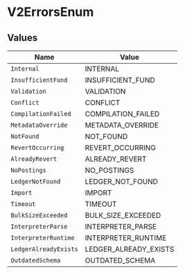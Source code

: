 # V2ErrorsEnum


## Values

| Name                  | Value                 |
| --------------------- | --------------------- |
| `Internal`            | INTERNAL              |
| `InsufficientFund`    | INSUFFICIENT_FUND     |
| `Validation`          | VALIDATION            |
| `Conflict`            | CONFLICT              |
| `CompilationFailed`   | COMPILATION_FAILED    |
| `MetadataOverride`    | METADATA_OVERRIDE     |
| `NotFound`            | NOT_FOUND             |
| `RevertOccurring`     | REVERT_OCCURRING      |
| `AlreadyRevert`       | ALREADY_REVERT        |
| `NoPostings`          | NO_POSTINGS           |
| `LedgerNotFound`      | LEDGER_NOT_FOUND      |
| `Import`              | IMPORT                |
| `Timeout`             | TIMEOUT               |
| `BulkSizeExceeded`    | BULK_SIZE_EXCEEDED    |
| `InterpreterParse`    | INTERPRETER_PARSE     |
| `InterpreterRuntime`  | INTERPRETER_RUNTIME   |
| `LedgerAlreadyExists` | LEDGER_ALREADY_EXISTS |
| `OutdatedSchema`      | OUTDATED_SCHEMA       |